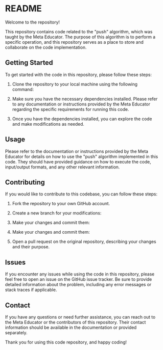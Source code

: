 # README

Welcome to the repository!

This repository contains code related to the "push" algorithm, which was taught by the Meta Educator. The purpose of this algorithm is to perform a specific operation, and this repository serves as a place to store and collaborate on the code implementation.

## Getting Started

To get started with the code in this repository, please follow these steps:

1. Clone the repository to your local machine using the following command:

2. Make sure you have the necessary dependencies installed. Please refer to any documentation or instructions provided by the Meta Educator regarding the specific requirements for running this code.

3. Once you have the dependencies installed, you can explore the code and make modifications as needed.

## Usage

Please refer to the documentation or instructions provided by the Meta Educator for details on how to use the "push" algorithm implemented in this code. They should have provided guidance on how to execute the code, input/output formats, and any other relevant information.

## Contributing

If you would like to contribute to this codebase, you can follow these steps:

1. Fork the repository to your own GitHub account.

2. Create a new branch for your modifications:

3. Make your changes and commit them:

3. Make your changes and commit them:

5. Open a pull request on the original repository, describing your changes and their purpose.

## Issues

If you encounter any issues while using the code in this repository, please feel free to open an issue on the GitHub issue tracker. Be sure to provide detailed information about the problem, including any error messages or stack traces if applicable.

## Contact

If you have any questions or need further assistance, you can reach out to the Meta Educator or the contributors of this repository. Their contact information should be available in the documentation or provided separately.

Thank you for using this code repository, and happy coding!
